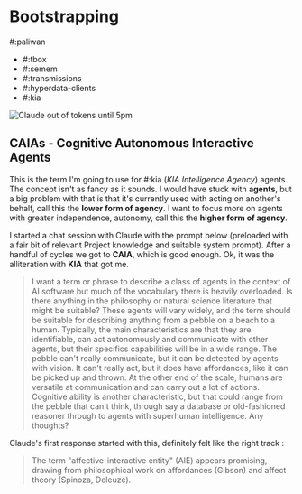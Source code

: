 # Bootstrapping

#:paliwan

* #:tbox
* #:semem
* #:transmissions
* #:hyperdata-clients
* #:kia

![Claude out of tokens until 5pm](media/images/2025-01/lazy-claude.png)

## CAIAs - Cognitive Autonomous Interactive Agents

This is the term I'm going to use for #:kia (*KIA Intelligence Agency*) agents. The concept isn't as fancy as it sounds. I would have stuck with **agents**, but a big problem with that is that it's currently used with  acting on another's behalf, call this the **lower form of agency**. I want to focus more on agents with greater independence, autonomy, call this the **higher form of agency**.

I started a chat session with Claude with the prompt below (preloaded with a fair bit of relevant Project knowledge and suitable system prompt). After a handful of cycles we got to **CAIA**, which is good enough. Ok, it was the alliteration with **KIA** that got me.

> I want a term or phrase to describe a class of agents in the context of AI software but much of the vocabulary there is heavily overloaded. Is there anything in the philosophy or natural science literature that might be suitable? These agents will vary widely, and the term should be suitable for describing anything from a pebble on a beach to a human. Typically, the main characteristics are that they are identifiable, can act autonomously and communicate with other agents, but their specifics capabilities will be in a wide range. The pebble can't really communicate, but it can be detected by agents with vision. It can't really act, but it does have affordances, like it can be picked up and thrown. At the other end of the scale, humans are versatile at communication and can carry out a lot of actions. Cognitive ability is another characteristic, but that could range from the pebble that can't think, through say a database or old-fashioned reasoner through to agents with superhuman intelligence. Any thoughts?

Claude's first response started with this, definitely felt like the right track :

> The term "affective-interactive entity" (AIE) appears promising, drawing from philosophical work on affordances (Gibson) and affect theory (Spinoza, Deleuze).
